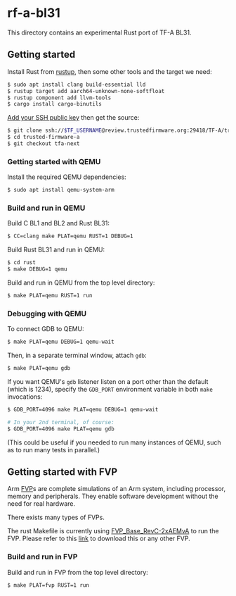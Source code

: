 # rf-a-bl31

This directory contains an experimental Rust port of TF-A BL31.

## Getting started

Install Rust from [rustup](https://rustup.rs/), then some other tools and the target we need:

```sh
$ sudo apt install clang build-essential lld
$ rustup target add aarch64-unknown-none-softfloat
$ rustup component add llvm-tools
$ cargo install cargo-binutils
```

[Add your SSH public key](https://review.trustedfirmware.org/settings/#SSHKeys) then get the source:

```sh
$ git clone ssh://$TF_USERNAME@review.trustedfirmware.org:29418/TF-A/trusted-firmware-a
$ cd trusted-firmware-a
$ git checkout tfa-next
```

### Getting started with QEMU

Install the required QEMU dependencies:

```sh
$ sudo apt install qemu-system-arm
```

### Build and run in QEMU

Build C BL1 and BL2 and Rust BL31:

```sh
$ CC=clang make PLAT=qemu RUST=1 DEBUG=1
```

Build Rust BL31 and run in QEMU:

```sh
$ cd rust
$ make DEBUG=1 qemu
```

Build and run in QEMU from the top level directory:

```sh
$ make PLAT=qemu RUST=1 run
```

### Debugging with QEMU

To connect GDB to QEMU:

```sh
$ make PLAT=qemu DEBUG=1 qemu-wait
```

Then, in a separate terminal window, attach `gdb`:

```sh
$ make PLAT=qemu gdb
```

If you want QEMU's `gdb` listener listen on a port other than the default (which
is 1234), specify the `GDB_PORT` environment variable in both `make`
invocations:

```sh
$ GDB_PORT=4096 make PLAT=qemu DEBUG=1 qemu-wait

# In your 2nd terminal, of course:
$ GDB_PORT=4096 make PLAT=qemu gdb
```

(This could be useful if you needed to run many instances of QEMU, such as to
run many tests in parallel.)

## Getting started with FVP

Arm [FVP](https://trustedfirmware-a.readthedocs.io/en/latest/glossary.html#term-FVP)s are complete
simulations of an Arm system, including processor, memory and peripherals. They enable software
development without the need for real hardware.

There exists many types of FVPs.

The rust Makefile is currently using
[FVP_Base_RevC-2xAEMvA](https://git.trustedfirmware.org/plugins/gitiles/ci/tf-a-ci-scripts.git/+/refs/heads/master/model/base-aemv8a.sh)
to run the FVP. Please refer to this [link](https://developer.arm.com/Tools%20and%20Software/Fixed%20Virtual%20Platforms)
to download this or any other FVP.

### Build and run in FVP

Build and run in FVP from the top level directory:

```sh
$ make PLAT=fvp RUST=1 run
```
